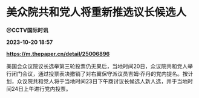 # 美众院共和党人将重新推选议长候选人
**@CCTV国际时讯**

**2023-10-20 18:57**

**https://m.thepaper.cn/detail/25006896**

美国会众议院议长选举第三轮投票仍无果后，当地时间20日，众议院共和党人举行闭门会议，通过投票表决撤销了对右翼保守派议员吉姆·乔丹的党内提名。按计划，众议院共和党人将于当地时间23日下午商讨议长候选人新人选，并于当地时间24日上午进行党内投票。